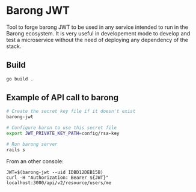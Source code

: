 # Barong JWT
Tool to forge barong JWT to be used in any service intended to run in the Barong ecosystem.
It is very useful in developement mode to develop and test a microservice without the need of deploying any dependency of the stack.

## Build
```bash
go build .
```

## Example of API call to barong

```bash
# Create the secret key file if it doesn't exist
barong-jwt 

# Configure baron to use this secret file
export JWT_PRIVATE_KEY_PATH=config/rsa-key

# Run barong server
rails s
```

From an other console:
```
JWT=$(barong-jwt --uid IDBD12DEB15B)
curl -H "Authorization: Bearer ${JWT}" localhost:3000/api/v2/resource/users/me
```
